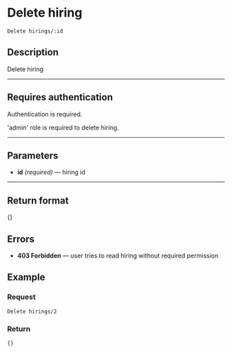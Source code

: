 # Delete hiring

``` Text
Delete hirings/:id
```

## Description

Delete hiring

***

## Requires authentication

Authentication is required.

'admin' role is required to delete hiring.

***

## Parameters

- **id** *(required)* — hiring id

***

## Return format

{}

## Errors


- **403 Forbidden** — user tries to read hiring without required permission
## Example

### Request

``` Text
Delete hirings/2
```

### Return

``` JSON
{}
```

